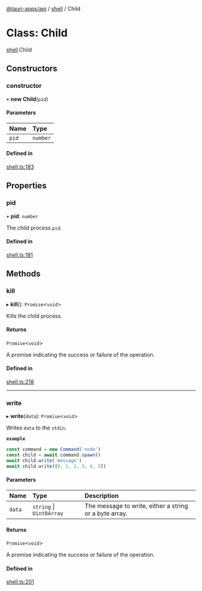 [@tauri-apps/api](../README.md) / [shell](../modules/shell.md) / Child

# Class: Child

[shell](../modules/shell.md).Child

## Constructors

### constructor

• **new Child**(`pid`)

#### Parameters

| Name | Type |
| :------ | :------ |
| `pid` | `number` |

#### Defined in

[shell.ts:183](https://github.com/tauri-apps/tauri/blob/86d82af/tooling/api/src/shell.ts#L183)

## Properties

### pid

• **pid**: `number`

The child process `pid`.

#### Defined in

[shell.ts:181](https://github.com/tauri-apps/tauri/blob/86d82af/tooling/api/src/shell.ts#L181)

## Methods

### kill

▸ **kill**(): `Promise`<`void`\>

Kills the child process.

#### Returns

`Promise`<`void`\>

A promise indicating the success or failure of the operation.

#### Defined in

[shell.ts:218](https://github.com/tauri-apps/tauri/blob/86d82af/tooling/api/src/shell.ts#L218)

___

### write

▸ **write**(`data`): `Promise`<`void`\>

Writes `data` to the `stdin`.

**`example`**
```typescript
const command = new Command('node')
const child = await command.spawn()
await child.write('message')
await child.write([0, 1, 2, 3, 4, 5])
```

#### Parameters

| Name | Type | Description |
| :------ | :------ | :------ |
| `data` | `string` \| `Uint8Array` | The message to write, either a string or a byte array. |

#### Returns

`Promise`<`void`\>

A promise indicating the success or failure of the operation.

#### Defined in

[shell.ts:201](https://github.com/tauri-apps/tauri/blob/86d82af/tooling/api/src/shell.ts#L201)
